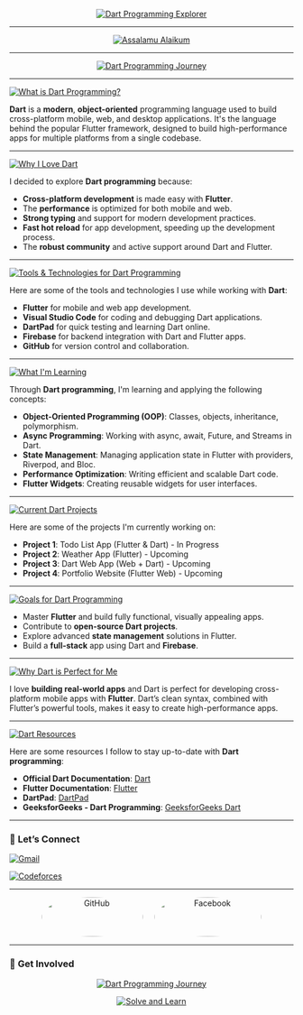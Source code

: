 <p align="center">
  <a href="https://github.com/CodderPrince">
    <img src="https://readme-typing-svg.demolab.com?font=Fira+Code&size=35&pause=2000&color=FFD700&center=true&vCenter=true&width=1000&lines=Dart-Programming-Explorer" alt="Dart Programming Explorer">
  </a>
</p>

---

<p align="center">
  <a href="https://github.com/CodderPrince">
    <img src="https://readme-typing-svg.demolab.com?font=Fira+Code&size=38&pause=2000&color=FFA500&center=true&vCenter=true&width=1000&lines=👋+Assalamu+Alaikum,+I'm+Exploring+Dart!" alt="Assalamu Alaikum">
  </a>
</p>

---

<p align="center">
  <a href="https://github.com/CodderPrince">
    <img src="https://readme-typing-svg.demolab.com?font=Fira+Code&size=32&pause=2000&color=00FF00&center=true&vCenter=true&width=1000&lines=🚀+Join+Me+in+My+Dart+Programming+Journey!" alt="Dart Programming Journey">
  </a>
</p>

---

<p align="left">
  <a href="https://github.com/CodderPrince">
    <img src="https://readme-typing-svg.demolab.com?font=Fira+Code&size=28&pause=2000&color=FFD700&center=false&vCenter=false&width=1000&lines=💡+What+is+Dart+Programming❓" alt="What is Dart Programming?">
  </a>
</p>

**Dart** is a **modern**, **object-oriented** programming language used to build cross-platform mobile, web, and desktop applications. It's the language behind the popular Flutter framework, designed to build high-performance apps for multiple platforms from a single codebase.

---

<p align="left">
   <a href="https://github.com/CodderPrince">
    <img src="https://readme-typing-svg.demolab.com?font=Fira+Code&size=28&pause=2000&color=00FF00&center=false&vCenter=false&width=1000&lines=🧑‍💻+Why+I+Love+Programming+in+Dart❓" alt="Why I Love Dart">
  </a>
</p>

I decided to explore **Dart programming** because:
- **Cross-platform development** is made easy with **Flutter**.
- The **performance** is optimized for both mobile and web.
- **Strong typing** and support for modern development practices.
- **Fast hot reload** for app development, speeding up the development process.
- The **robust community** and active support around Dart and Flutter.

---

<p align="left">
   <a href="https://github.com/CodderPrince">
    <img src="https://readme-typing-svg.demolab.com?font=Fira+Code&size=28&pause=2000&color=FF5733&center=false&vCenter=false&width=1000&lines=🔧+Tools+%26+Technologies+I’m+Using+for+Dart+Programming" alt="Tools & Technologies for Dart Programming">
  </a>
</p>

Here are some of the tools and technologies I use while working with **Dart**:
- **Flutter** for mobile and web app development.
- **Visual Studio Code** for coding and debugging Dart applications.
- **DartPad** for quick testing and learning Dart online.
- **Firebase** for backend integration with Dart and Flutter apps.
- **GitHub** for version control and collaboration.

---

<p align="left">
  <a href="https://github.com/CodderPrince">
    <img src="https://readme-typing-svg.demolab.com?font=Fira+Code&size=28&pause=2000&color=FF6347&center=false&vCenter=false&width=1000&lines=🌱+What+I'm+Learning+in+Dart❓" alt="What I'm Learning">
  </a>
</p>

Through **Dart programming**, I'm learning and applying the following concepts:
- **Object-Oriented Programming (OOP)**: Classes, objects, inheritance, polymorphism.
- **Async Programming**: Working with async, await, Future, and Streams in Dart.
- **State Management**: Managing application state in Flutter with providers, Riverpod, and Bloc.
- **Performance Optimization**: Writing efficient and scalable Dart code.
- **Flutter Widgets**: Creating reusable widgets for user interfaces.

---

<p align="left">
  <a href="https://github.com/CodderPrince">
    <img src="https://readme-typing-svg.demolab.com?font=Fira+Code&size=28&pause=2000&color=FF6347&center=false&vCenter=false&width=1000&lines=🎯+Current+Dart+Programming+Projects+I'm+Working+On" alt="Current Dart Projects">
  </a>
</p>

Here are some of the projects I'm currently working on:
- **Project 1**: Todo List App (Flutter & Dart) - In Progress
- **Project 2**: Weather App (Flutter) - Upcoming
- **Project 3**: Dart Web App (Web + Dart) - Upcoming
- **Project 4**: Portfolio Website (Flutter Web) - Upcoming

---

<p align="left">
  <a href="https://github.com/CodderPrince">
    <img src="https://readme-typing-svg.demolab.com?font=Fira+Code&size=28&pause=2000&color=FF6347&center=false&vCenter=false&width=1000&lines=🏁+Goals+for+Programming+in+2024" alt="Goals for Dart Programming">
  </a>
</p>

- Master **Flutter** and build fully functional, visually appealing apps.
- Contribute to **open-source Dart projects**.
- Explore advanced **state management** solutions in Flutter.
- Build a **full-stack** app using Dart and **Firebase**.

---

<p align="left">
  <a href="https://github.com/CodderPrince">
    <img src="https://readme-typing-svg.demolab.com?font=Fira+Code&size=28&pause=2000&color=FF1493&center=false&vCenter=false&width=1000&lines=🧩+Why+Dart+Programming+is+Perfect+for+Me❓" alt="Why Dart is Perfect for Me">
  </a>
</p>

I love **building real-world apps** and Dart is perfect for developing cross-platform mobile apps with **Flutter**. Dart’s clean syntax, combined with Flutter’s powerful tools, makes it easy to create high-performance apps.

---

<p align="left">
  <a href="https://github.com/CodderPrince">
    <img src="https://readme-typing-svg.demolab.com?font=Fira+Code&size=28&pause=2000&color=FF6347&center=false&vCenter=false&width=1000&lines=🌟+Additional+Dart+Resources+%3A" alt="Dart Resources">
  </a>
</p>

Here are some resources I follow to stay up-to-date with **Dart programming**:
- **Official Dart Documentation**: [Dart](https://dart.dev/)
- **Flutter Documentation**: [Flutter](https://flutter.dev/docs)
- **DartPad**: [DartPad](https://dartpad.dev/)
- **GeeksforGeeks - Dart Programming**: [GeeksforGeeks Dart](https://www.geeksforgeeks.org/dart-programming-language/)

---

### 📣 **Let’s Connect**

<p align="left">
  <a href="mailto:cse12105007brur@gmail.com">
    <img src="https://readme-typing-svg.demolab.com?font=Fira+Code&size=28&pause=1000&color=FFA500&width=800&lines=📧+Gmail:+cse12105007brur@gmail.com" alt="Gmail">
  </a>
</p>

<p align="left">
  <a href="https://codeforces.com/profile/Prince.001">
    <img src="https://readme-typing-svg.demolab.com?font=Fira+Code&size=28&pause=1000&color=00FF00&width=800&lines=💻+Codeforces:+Prince.001" alt="Codeforces">
  </a>
</p>

---

<div align="center" style="display: flex; justify-content: center; gap: 20px;">
  <!-- GitHub Icon -->
  <a href="https://github.com/CodderPrince" target="_blank">
    <img src="https://img.shields.io/badge/GitHub-181717?style=for-the-badge&logo=github&logoColor=white" alt="GitHub"
    style="border-radius: 50%; height: 70px; width: 180px;">
  </a>
  
  <!-- Facebook Icon -->
  <a href="https://www.facebook.com/md.annahian" target="_blank">
    <img src="https://img.shields.io/badge/Facebook-1877F2?style=for-the-badge&logo=facebook&logoColor=white" alt="Facebook"
    style="border-radius: 150%; height: 70px; width: 190px;">
  </a>
</div>

---

### 💬 **Get Involved**

<p align="center">
  <a href="https://github.com/CodderPrince">
    <img src="https://readme-typing-svg.demolab.com?font=Fira+Code&size=40&pause=2000&color=FF6347&center=true&vCenter=true&width=1000&lines=🚀+Join+Me+in+My+Dart+Programming+Journey!" alt="Dart Programming Journey">
  </a>
</p>
<p align="center">
  <a href="https://github.com/CodderPrince">
    <img src="https://readme-typing-svg.demolab.com?font=Fira+Code&size=48&pause=2000&color=00FF00&center=true&vCenter=true&width=1000&lines=Solve+and+Learn+with+Me!" alt="Solve and Learn">
  </a>
</p>
